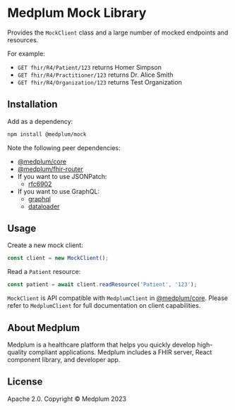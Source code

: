 # Medplum Mock Library

Provides the `MockClient` class and a large number of mocked endpoints and resources.

For example:

- `GET fhir/R4/Patient/123` returns Homer Simpson
- `GET fhir/R4/Practitioner/123` returns Dr. Alice Smith
- `GET fhir/R4/Organization/123` returns Test Organization

## Installation

Add as a dependency:

```bash
npm install @medplum/mock
```

Note the following peer dependencies:

- [@medplum/core](https://www.npmjs.com/package/@medplum/core)
- [@medplum/fhir-router](https://www.npmjs.com/package/@medplum/fhir-router)
- If you want to use JSONPatch:
  - [rfc6902](https://www.npmjs.com/package/rfc6902)
- If you want to use GraphQL:
  - [graphql](https://www.npmjs.com/package/graphql)
  - [dataloader](https://www.npmjs.com/package/dataloader)

## Usage

Create a new mock client:

```ts
const client = new MockClient();
```

Read a `Patient` resource:

```ts
const patient = await client.readResource('Patient', '123');
```

`MockClient` is API compatible with `MedplumClient` in [@medplum/core](https://www.npmjs.com/package/@medplum/core). Please refer to `MedplumClient` for full documentation on client capabilities.

## About Medplum

Medplum is a healthcare platform that helps you quickly develop high-quality compliant applications. Medplum includes a FHIR server, React component library, and developer app.

## License

Apache 2.0. Copyright &copy; Medplum 2023
